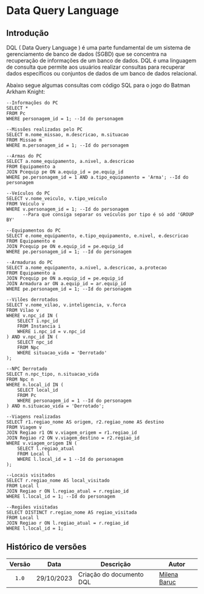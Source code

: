 # Data Query Language

## Introdução
DQL ( Data Query Language ) é uma parte fundamental de um sistema de gerenciamento de banco de dados (SGBD) que se concentra na recuperação de informações de um banco de dados. DQL é uma linguagem de consulta que permite aos usuários realizar consultas para recuperar dados específicos ou conjuntos de dados de um banco de dados relacional.

Abaixo segue algumas consultas com código SQL para o jogo do Batman Arkham Knight: 

```
--Informações do PC
SELECT *
FROM Pc
WHERE personagem_id = 1; --Id do personagem

--Missões realizadas pelo PC
SELECT m.nome_missao, m.descricao, m.situacao
FROM Missao m
WHERE m.personagem_id = 1; --Id do personagem

--Armas do PC
SELECT a.nome_equipamento, a.nivel, a.descricao
FROM Equipamento a
JOIN Pcequip pe ON a.equip_id = pe.equip_id
WHERE pe.personagem_id = 1 AND a.tipo_equipamento = 'Arma'; --Id do personagem

--Veículos do PC
SELECT v.nome_veiculo, v.tipo_veiculo
FROM Veiculo v
WHERE v.personagem_id = 1; --Id do personagem
      --Para que consiga separar os veículos por tipo é só add 'GROUP BY'

--Equipamentos do PC
SELECT e.nome_equipamento, e.tipo_equipamento, e.nivel, e.descricao
FROM Equipamento e
JOIN Pcequip pe ON e.equip_id = pe.equip_id
WHERE pe.personagem_id = 1; --Id do personagem

--Armaduras do PC
SELECT a.nome_equipamento, a.nivel, a.descricao, a.protecao
FROM Equipamento a
JOIN Pcequip pe ON a.equip_id = pe.equip_id
JOIN Armadura ar ON a.equip_id = ar.equip_id
WHERE pe.personagem_id = 1; --Id do personagem

--Vilões derrotados
SELECT v.nome_vilao, v.inteligencia, v.forca
FROM Vilao v
WHERE v.npc_id IN (
    SELECT i.npc_id
    FROM Instancia i
    WHERE i.npc_id = v.npc_id
) AND v.npc_id IN (
    SELECT npc_id
    FROM Npc
    WHERE situacao_vida = 'Derrotado'
);

--NPC Derrotado
SELECT n.npc_tipo, n.situacao_vida
FROM Npc n
WHERE n.local_id IN (
    SELECT local_id
    FROM Pc
    WHERE personagem_id = 1 --Id do personagem
) AND n.situacao_vida = 'Derrotado';

--Viagens realizadas
SELECT r1.regiao_nome AS origem, r2.regiao_nome AS destino
FROM Viagem v
JOIN Regiao r1 ON v.viagem_origem = r1.regiao_id
JOIN Regiao r2 ON v.viagem_destino = r2.regiao_id
WHERE v.viagem_origem IN (
    SELECT l.regiao_atual
    FROM Local l
    WHERE l.local_id = 1 --Id do personagem
);

--Locais visitados
SELECT r.regiao_nome AS local_visitado
FROM Local l
JOIN Regiao r ON l.regiao_atual = r.regiao_id
WHERE l.local_id = 1; --Id do personagem

--Regiões visitadas
SELECT DISTINCT r.regiao_nome AS regiao_visitada
FROM Local l
JOIN Regiao r ON l.regiao_atual = r.regiao_id
WHERE l.local_id = 1;

```

## Histórico de versões

| Versão |    Data    | Descrição                | Autor                                                                                                                 |
| :----: | :--------: | ------------------------ | --------------------------------------------------------------------------------------------------------------------- |
| `1.0`  | 29/10/2023 | Criação do documento DQL | [Milena Baruc](https://github.com/MilenaBaruc)                                                                        |
